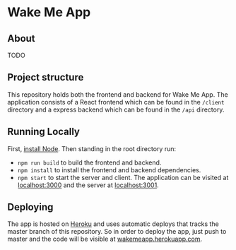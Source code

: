# Wake Me App
## About
TODO

## Project structure
This repository holds both the frontend and backend for Wake Me App. The application consists of a React frontend which can be found in the `/client` directory and a express backend which can be found in the `/api` directory.

## Running Locally
First, [install Node](https://docs.npmjs.com/getting-started/installing-node). Then standing in the root directory run:
* `npm run build` to build the frontend and backend.
* `npm install` to install the frontend and backend dependencies.
* `npm start` to start the server and client. The application can be visited at [localhost:3000](https://localhost:3000) and the server at [localhost:3001](https://localhost:3001).

## Deploying
The app is hosted on [Heroku](https://heroku.com) and uses automatic deploys that tracks the master branch of this repository. So in order to deploy the app, just push to master and the code will be visible at [wakemeapp.herokuapp.com](https://wakemeapp.herokuapp.com).